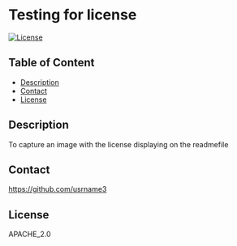# Testing for license
[![License](https://img.shields.io/badge/License-APACHE_2.0-blue.svg)](https://opensource.org/licenses/APACHE_2.0)
## Table of Content
* [Description](#Description) 
* [Contact](#Contact)
* [License](*License)
## Description
To capture an image with the license displaying on the readmefile
## Contact
https://github.com/usrname3
## License
APACHE_2.0
